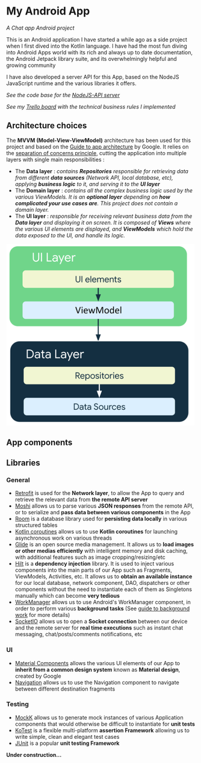 # My Android App
_A Chat app Android project_

This is an Android application I have started a while ago as a side project when I first dived into the Kotlin language.
I have had the most fun diving into Android Apps world with its rich and always up to date documentation, the Android Jetpack library suite, 
and its overwhelmingly helpful and growing community

I have also developed a server API for this App, based on the NodeJS JavaScript runtime and the various libraries it offers.

_See the code base for the [NodeJS-API server](https://github.com/vbounyasit/NodeJS-API)_

_See my [Trello board](https://trello.com/b/0NH0WcIo/android-app) with the technical business rules I implemented_

## Architecture choices
The **MVVM (Model-View-ViewModel)** architecture has been used for this project and based on the [Guide to app architecture](https://developer.android.com/topic/architecture#recommended-app-arch) by Google.
It relies on the [separation of concerns principle](https://en.wikipedia.org/wiki/Separation_of_concerns), cutting the application into multiple layers with single main responsibilities :
- The **Data layer** : _contains **Repositories** responsible for retrieving data from different **data sources** (Network API, local database, etc), applying **business logic** to it, and serving it to the **UI layer**_
- The **Domain layer** : _contains all the complex business logic used by the various ViewModels. It is an **optional layer** depending on **how complicated your use cases are**. This project does not contain a domain layer._
- The **UI layer** : _responsible for receiving relevant business data from the **Data layer** and displaying it on screen. It is composed of **Views** where the various UI elements are displayed, and **ViewModels** which hold the data exposed to the UI, and handle its logic._

<img src="docs/images/app_architecture.png" width="500">

## App components

## Libraries

### General
- [Retrofit](https://square.github.io/retrofit/) is used for the **Network layer**, to allow the App to query and retrieve the relevant data from **the remote API server**
- [Moshi](https://github.com/square/moshi) allows us to parse various **JSON responses** from the remote API, or to serialize and **pass data between various components** in the App
- [Room](https://developer.android.com/jetpack/androidx/releases/room) is a database library used for **persisting data locally** in various structured tables
- [Kotlin coroutines](https://developer.android.com/kotlin/coroutines) allows us to use **Kotlin coroutines** for launching asynchronous work on various threads
- [Glide](https://github.com/bumptech/glide) is an open source media management. It allows us to **load images or other medias efficiently** with intelligent memory and disk caching, with additional features such as image cropping/resizing/etc
- [Hilt](https://developer.android.com/training/dependency-injection/hilt-android) is a **dependency injection** library. It is used to inject various components into the main parts of our App such as Fragments, ViewModels, Activities, etc.
  It allows us to **obtain an available instance** for our local database, network component, DAO, dispatchers or other components without the need to instantiate each of them as Singletons manually which can become **very tedious**
- [WorkManager](https://developer.android.com/topic/libraries/architecture/workmanager) allows us to use Android's WorkManager component, in order to perform various **background tasks** (See [guide to background work](https://developer.android.com/guide/background) for more details)
- [SocketIO](https://socket.io/fr/blog/native-socket-io-and-android/) allows us to open a **Socket connection** between our device and the remote server for **real time executions** such as instant chat messaging, chat/posts/comments notifications, etc

### UI
- [Material Components](https://material.io/develop/android/docs/getting-started) allows the various UI elements of our App to **inherit from a common design system** known as **Material design**, created by Google
- [Navigation](https://developer.android.com/guide/navigation/navigation-getting-started) allows us to use the Navigation component to navigate between different destination fragments

### Testing
- [MockK](https://mockk.io/) allows us to generate mock instances of various Application components that would otherwise be difficult to instantiate for **unit tests**
- [KoTest](https://kotest.io/) is a flexible multi-platform **assertion Framework** allowing us to write simple, clean and elegant test cases
- [JUnit](https://kotlinlang.org/docs/jvm-test-using-junit.html) is a popular **unit testing Framework**





**Under construction...**
